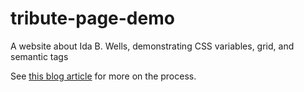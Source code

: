 # tribute-page-demo
A website about Ida B. Wells,  demonstrating CSS variables, grid, and semantic tags

See [this blog article](https://martyav.github.io/2018-08-06-web-demos/#tribute) for more on the process.
